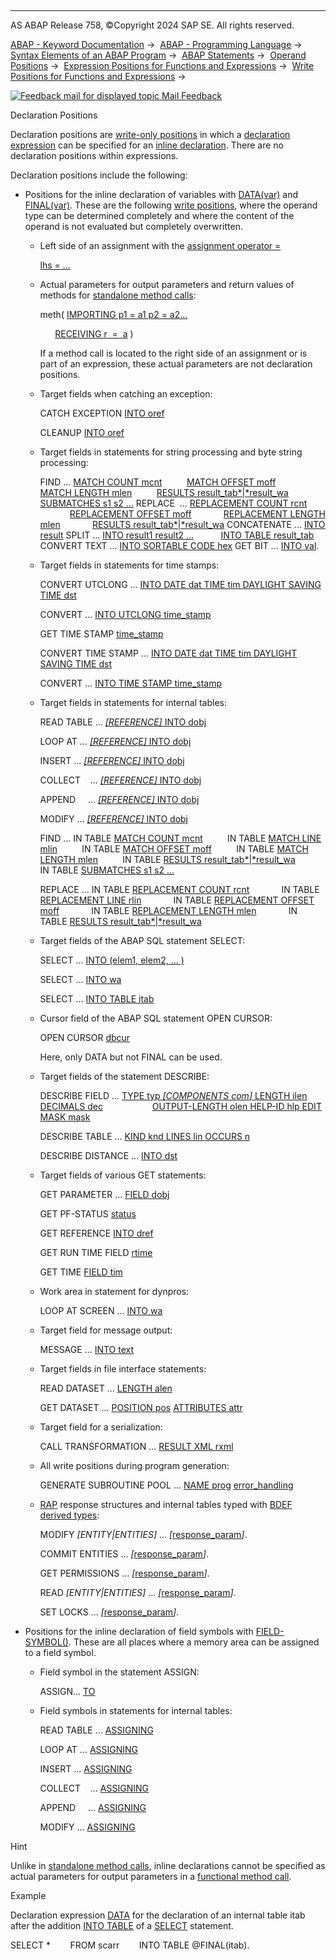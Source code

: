   

* * *

AS ABAP Release 758, ©Copyright 2024 SAP SE. All rights reserved.

[ABAP - Keyword Documentation](javascript:call_link\('abenabap.htm'\)) →  [ABAP - Programming Language](javascript:call_link\('abenabap_reference.htm'\)) →  [Syntax Elements of an ABAP Program](javascript:call_link\('abenabap_syntax.htm'\)) →  [ABAP Statements](javascript:call_link\('abenabap_statements.htm'\)) →  [Operand Positions](javascript:call_link\('abenoperand_positions.htm'\)) →  [Expression Positions for Functions and Expressions](javascript:call_link\('abenexpression_positions.htm'\)) →  [Write Positions for Functions and Expressions](javascript:call_link\('abenexpression_positions_write.htm'\)) → 

 [![](Mail.gif?object=Mail.gif "Feedback mail for displayed topic") Mail Feedback](mailto:f1_help@sap.com?subject=Feedback%20on%20ABAP%20Documentation&body=Document:%20Declaration%20Positions%2C%20ABENDECLARATION_POSITIONS%2C%20758%0D%0A%0D%0AError:%0D%0A%0D%0A%0D%0A%0D%0ASuggestion%20for%20improvement:)

Declaration Positions

Declaration positions are [write-only positions](javascript:call_link\('abenwrite_only_position_glosry.htm'\) "Glossary Entry") in which a [declaration expression](javascript:call_link\('abendeclaration_expression_glosry.htm'\) "Glossary Entry") can be specified for an [inline declaration](javascript:call_link\('abeninline_declaration_glosry.htm'\) "Glossary Entry"). There are no declaration positions within expressions.

Declaration positions include the following:

-   Positions for the inline declaration of variables with [DATA(var)](javascript:call_link\('abendata_inline.htm'\)) and [FINAL(var)](javascript:call_link\('abenfinal_inline.htm'\)). These are the following [write positions](javascript:call_link\('abenwrite_position_glosry.htm'\) "Glossary Entry"), where the operand type can be determined completely and where the content of the operand is not evaluated but completely overwritten.
    -   Left side of an assignment with the [assignment operator \=](javascript:call_link\('abenequals_operator.htm'\))
        
        [lhs = ...](javascript:call_link\('abenequals_operator.htm'\))
        
    -   Actual parameters for output parameters and return values of methods for [standalone method calls](javascript:call_link\('abapcall_method_static_short.htm'\)):
        
        meth( [IMPORTING p1 = a1 p2 = a2...](javascript:call_link\('abapcall_method_parameters.htm'\))
        
              [RECEIVING r  =  a](javascript:call_link\('abapcall_method_parameters.htm'\)) )
        
        If a method call is located to the right side of an assignment or is part of an expression, these actual parameters are not declaration positions.
        
    -   Target fields when catching an exception:
        
        CATCH EXCEPTION [INTO oref](javascript:call_link\('abapcatch_try.htm'\))
        
        CLEANUP [INTO oref](javascript:call_link\('abapcleanup.htm'\))
        
    -   Target fields in statements for string processing and byte string processing:
        
        FIND ... [MATCH COUNT mcnt](javascript:call_link\('abapfind_options.htm'\))
                 [MATCH OFFSET moff](javascript:call_link\('abapfind_options.htm'\))
                 [MATCH LENGTH mlen](javascript:call_link\('abapfind_options.htm'\))
                 [RESULTS result\_tab*|*result\_wa](javascript:call_link\('abapfind_options.htm'\))
                 [SUBMATCHES s1 s2 ...](javascript:call_link\('abapfind_options.htm'\))
        REPLACE  ... [REPLACEMENT COUNT rcnt](javascript:call_link\('abapreplace_options.htm'\))
                    [REPLACEMENT OFFSET moff](javascript:call_link\('abapreplace_options.htm'\))
                    [REPLACEMENT LENGTH mlen](javascript:call_link\('abapreplace_options.htm'\))
                    [RESULTS result\_tab*|*result\_wa](javascript:call_link\('abapreplace_options.htm'\))
        CONCATENATE ... [INTO result](javascript:call_link\('abapconcatenate.htm'\))
        SPLIT ... [INTO result1 result2 ...](javascript:call_link\('abapsplit.htm'\))
                  [INTO TABLE result\_tab](javascript:call_link\('abapsplit.htm'\))
        CONVERT TEXT ... [INTO SORTABLE CODE hex](javascript:call_link\('abapconvert_text.htm'\))
        GET BIT ... [INTO val](javascript:call_link\('abapget_bit.htm'\)).
        
    -   Target fields in statements for time stamps:
        
        CONVERT UTCLONG ... [INTO DATE dat TIME tim DAYLIGHT SAVING TIME dst](javascript:call_link\('abapconvert_utclong.htm'\))
        
        CONVERT ... [INTO UTCLONG time\_stamp](javascript:call_link\('abapconvert_date_utclong.htm'\))
        
        GET TIME STAMP [time\_stamp](javascript:call_link\('abapget_time-stamp.htm'\))
        
        CONVERT TIME STAMP ... [INTO DATE dat TIME tim DAYLIGHT SAVING TIME dst](javascript:call_link\('abapconvert_time-stamp.htm'\))
        
        CONVERT ... [INTO TIME STAMP time\_stamp](javascript:call_link\('abapconvert_date_time-stamp.htm'\))
        
    -   Target fields in statements for internal tables:
        
        READ TABLE ... [*\[*REFERENCE*\]* INTO dobj](javascript:call_link\('abapread_table_outdesc.htm'\))
        
        LOOP AT ... [*\[*REFERENCE*\]* INTO dobj](javascript:call_link\('abaploop_at_itab_result.htm'\))
        
        INSERT ... [*\[*REFERENCE*\]* INTO dobj](javascript:call_link\('abapinsert_itab_result.htm'\))
        
        COLLECT    ... [*\[*REFERENCE*\]* INTO dobj](javascript:call_link\('abapcollect_itab_result.htm'\))
        
        APPEND     ... [*\[*REFERENCE*\]* INTO dobj](javascript:call_link\('abapappend_result.htm'\))
        
        MODIFY ... [*\[*REFERENCE*\]* INTO dobj](javascript:call_link\('abapmodify_itab_result.htm'\))
        
        FIND ... IN TABLE [MATCH COUNT mcnt](javascript:call_link\('abapfind_itab_options.htm'\))
                 IN TABLE [MATCH LINE mlin](javascript:call_link\('abapfind_itab_options.htm'\))
                 IN TABLE [MATCH OFFSET moff](javascript:call_link\('abapfind_itab_options.htm'\))
                 IN TABLE [MATCH LENGTH mlen](javascript:call_link\('abapfind_itab_options.htm'\))
                 IN TABLE [RESULTS result\_tab*|*result\_wa](javascript:call_link\('abapfind_itab_options.htm'\))
                 IN TABLE [SUBMATCHES s1 s2 ...](javascript:call_link\('abapfind_itab_options.htm'\))
        
        REPLACE ... IN TABLE [REPLACEMENT COUNT rcnt](javascript:call_link\('abapreplace_itab_options.htm'\))
                    IN TABLE [REPLACEMENT LINE rlin](javascript:call_link\('abapreplace_itab_options.htm'\))
                    IN TABLE [REPLACEMENT OFFSET moff](javascript:call_link\('abapreplace_itab_options.htm'\))
                    IN TABLE [REPLACEMENT LENGTH mlen](javascript:call_link\('abapreplace_itab_options.htm'\))
                    IN TABLE [RESULTS result\_tab*|*result\_wa](javascript:call_link\('abapreplace_itab_options.htm'\))
        
    -   Target fields of the ABAP SQL statement SELECT:
        
        SELECT ... [INTO (elem1, elem2, ... )](javascript:call_link\('abapinto_clause.htm'\))
        
        SELECT ... [INTO wa](javascript:call_link\('abapinto_clause.htm'\))
        
        SELECT ... [INTO TABLE itab](javascript:call_link\('abapinto_clause.htm'\))
        
    -   Cursor field of the ABAP SQL statement OPEN CURSOR:
        
        OPEN CURSOR [dbcur](javascript:call_link\('abapopen_cursor.htm'\))
        
        Here, only DATA but not FINAL can be used.
        
    -   Target fields of the statement DESCRIBE:
        
        DESCRIBE FIELD ... [TYPE typ *\[*COMPONENTS com*\]* LENGTH ilen DECIMALS dec](javascript:call_link\('abapdescribe_field.htm'\))
                           [OUTPUT-LENGTH olen HELP-ID hlp EDIT MASK mask](javascript:call_link\('abapdescribe_field.htm'\))
        
        DESCRIBE TABLE ... [KIND knd LINES lin OCCURS n](javascript:call_link\('abapdescribe_table.htm'\))
        
        DESCRIBE DISTANCE ... [INTO dst](javascript:call_link\('abapdescribe_distance.htm'\))
        
    -   Target fields of various GET statements:
        
        GET PARAMETER ... [FIELD dobj](javascript:call_link\('abapget_parameter.htm'\))
        
        GET PF-STATUS [status](javascript:call_link\('abapget_pf.htm'\))
        
        GET REFERENCE [INTO dref](javascript:call_link\('abapget_reference.htm'\))
        
        GET RUN TIME FIELD [rtime](javascript:call_link\('abapget_run_time.htm'\))
        
        GET TIME [FIELD tim](javascript:call_link\('abapget_time.htm'\))
        
    -   Work area in statement for dynpros:
        
        LOOP AT SCREEN ... [INTO wa](javascript:call_link\('abaploop_at_screen.htm'\))
        
    -   Target field for message output:
        
        MESSAGE ... [INTO text](javascript:call_link\('abapmessage.htm'\))
        
    -   Target fields in file interface statements:
        
        READ DATASET ... [LENGTH alen](javascript:call_link\('abapread_dataset.htm'\))
        
        GET DATASET ... [POSITION pos](javascript:call_link\('abapget_dataset.htm'\)) [ATTRIBUTES attr](javascript:call_link\('abapget_dataset.htm'\))
        
    -   Target field for a serialization:
        
        CALL TRANSFORMATION ... [RESULT XML rxml](javascript:call_link\('abapcall_transformation.htm'\))
        
    -   All write positions during program generation:
        
        GENERATE SUBROUTINE POOL ... [NAME prog](javascript:call_link\('abapgenerate_subroutine_pool.htm'\)) [error\_handling](javascript:call_link\('abapgenerate_subr_error_handling.htm'\))
        
    -   [RAP](javascript:call_link\('abenrap_glosry.htm'\) "Glossary Entry") response structures and internal tables typed with [BDEF derived types](javascript:call_link\('abenrap_derived_type_glosry.htm'\) "Glossary Entry"):
        
        MODIFY *\[*ENTITY*|*ENTITIES*\]* ... *\[*[response\_param](javascript:call_link\('abapeml_response.htm'\))*\]*.
        
        COMMIT ENTITIES ... *\[*[response\_param](javascript:call_link\('abapeml_response.htm'\))*\]*.
        
        GET PERMISSIONS ... *\[*[response\_param](javascript:call_link\('abapeml_response.htm'\))*\]*.
        
        READ *\[*ENTITY*|*ENTITIES*\]* ... *\[*[response\_param](javascript:call_link\('abapeml_response.htm'\))*\]*.
        
        SET LOCKS ... *\[*[response\_param](javascript:call_link\('abapeml_response.htm'\))*\]*.
        
-   Positions for the inline declaration of field symbols with [FIELD-SYMBOL(<fs>)](javascript:call_link\('abenfield-symbol_inline.htm'\)). These are all places where a memory area can be assigned to a field symbol.
    -   Field symbol in the statement ASSIGN:
        
        ASSIGN... [TO <fs>](javascript:call_link\('abapassign.htm'\))
        
    -   Field symbols in statements for internal tables:
        
        READ TABLE ... [ASSIGNING <fs>](javascript:call_link\('abapread_table_outdesc.htm'\))
        
        LOOP AT ... [ASSIGNING <fs>](javascript:call_link\('abaploop_at_itab_result.htm'\))
        
        INSERT ... [ASSIGNING <fs>](javascript:call_link\('abapinsert_itab_result.htm'\))
        
        COLLECT    ... [ASSIGNING <fs>](javascript:call_link\('abapcollect_itab_result.htm'\))
        
        APPEND     ... [ASSIGNING <fs>](javascript:call_link\('abapappend_result.htm'\))
        
        MODIFY ... [ASSIGNING <fs>](javascript:call_link\('abapmodify_itab_result.htm'\))
        

Hint

Unlike in [standalone method calls](javascript:call_link\('abapcall_method_static_short.htm'\)), inline declarations cannot be specified as actual parameters for output parameters in a [functional method call](javascript:call_link\('abapcall_method_functional.htm'\)).

Example

Declaration expression [DATA](javascript:call_link\('abendata_inline.htm'\)) for the declaration of an internal table itab after the addition [INTO TABLE](javascript:call_link\('abapinto_clause.htm'\)) of a [SELECT](javascript:call_link\('abapselect.htm'\)) statement.

SELECT \*
       FROM scarr
       INTO TABLE @FINAL(itab).